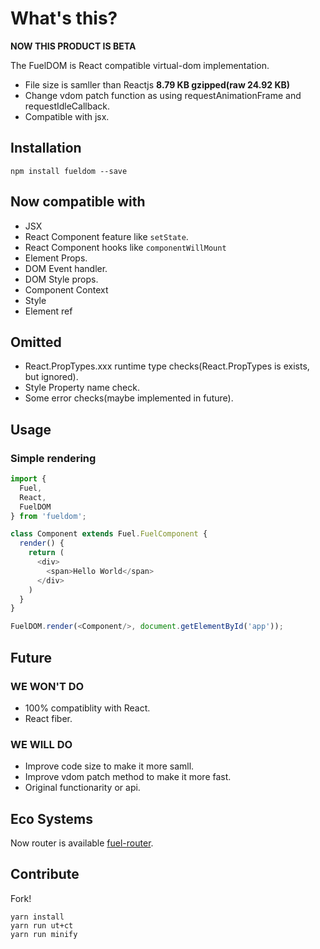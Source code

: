 # What's this?

**NOW THIS PRODUCT IS BETA**

The FuelDOM is React compatible virtual-dom implementation.

* File size is samller than Reactjs **8.79 KB gzipped(raw 24.92 KB)**
* Change vdom patch function as using requestAnimationFrame and requestIdleCallback.
* Compatible with jsx.

## Installation

```shell
npm install fueldom --save
```

## Now compatible with

* JSX
* React Component feature like `setState`.
* React Component hooks like `componentWillMount`
* Element Props.
* DOM Event handler.
* DOM Style props.
* Component Context
* Style
* Element ref

## Omitted

* React.PropTypes.xxx runtime type checks(React.PropTypes is exists, but ignored).
* Style Property name check.
* Some error checks(maybe implemented in future).

## Usage

### Simple rendering

```javascript
import {
  Fuel,
  React,
  FuelDOM
} from 'fueldom';

class Component extends Fuel.FuelComponent {
  render() {
    return (
      <div>
        <span>Hello World</span>
      </div>
    )
  }
}

FuelDOM.render(<Component/>, document.getElementById('app'));
```

## Future

### WE WON'T DO

* 100% compatiblity with React.
* React fiber.

### WE WILL DO

* Improve code size to make it more samll.
* Improve vdom patch method to make it more fast.
* Original functionarity or api.

## Eco Systems

Now router is available [fuel-router](https://github.com/brn/fuel-router).

## Contribute

Fork!

```
yarn install
yarn run ut+ct
yarn run minify
```
